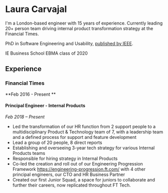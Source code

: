 # Laura Carvajal

I'm a London-based engineer with 15 years of experience. Currently leading 20+ person team driving internal product transformation strategy at the Financial Times.

PhD in Software Engineering and Usability, [published by IEEE](https://ieeexplore.ieee.org/author/37086623000). 

IE Business School EBMA class of 2020

## Experience

### Financial Times
**Feb 2016 - Present **

#### Principal Engineer - Internal Products
*Feb 2018 – Present*

- Led the transformation of our HR function from 2 support people to a multidisciplinary Product & Technology team of 7, with a leadership team and a defined process for support and feature development
- Lead a group of 20 people, 8 direct reports
- Establishing and overseeing 3-year tech strategy for various Internal Products teams
- Responsible for hiring strategy in Internal Products
- Co-led the creation and roll out of our Engineering Progression Framework https://engineering-progression.ft.com/ with 4 other principal engineers, our CTO and HR Business Partner
- Created our first Junior Squad, a space for juniors to collaborate and further their careers, now replicated throughout FT Tech.
